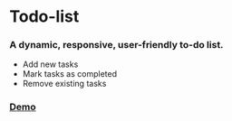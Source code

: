 # Todo-list

### A dynamic, responsive, user-friendly to-do list.

  - Add new tasks
  - Mark tasks as completed
  - Remove existing tasks

### [Demo](https://todo-list-37e97.web.app/)
